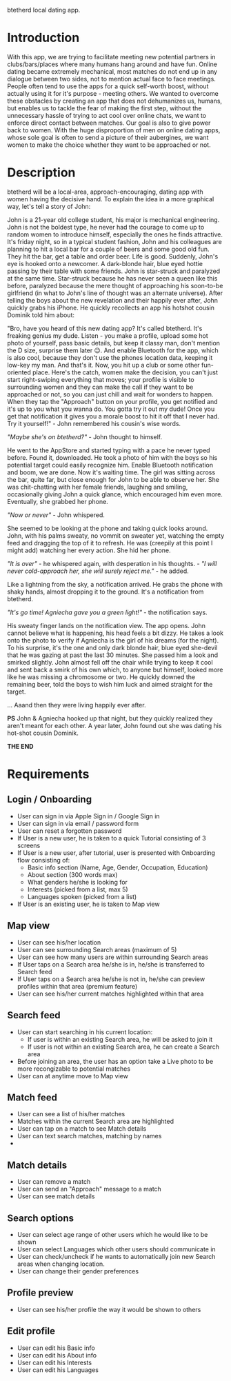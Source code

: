 btetherd local dating app.

# Introduction
With this app, we are trying to facilitate meeting new potential partners in clubs/bars/places where many humans hang around and have fun. Online dating became extremely mechanical, most matches do not end up in any dialogue between two sides, not to mention actual face to face meetings. People often tend to use the apps for a quick self-worth boost, without actually using it for it's purpose - meeting others. We wanted to overcome these obstacles by creating an app that does not dehumanizes us, humans, but enables us to tackle the fear of making the first step, without the unnecessary hassle of trying to act cool over online chats, we want to enforce direct contact between matches. Our goal is also to give power back to women. With the huge disproportion of men on online dating apps, whose sole goal is often to send a picture of their aubergines, we want women to make the choice whether they want to be approached or not.

# Description
btetherd will be a local-area, approach-encouraging, dating app with women having the decisive hand. To explain the idea in a more graphical way, let's tell a story of John:

John is a 21-year old college student, his major is mechanical engineering. John is not the boldest type, he never had the courage to come up to random women to introduce himself, especially the ones he finds attractive. It's friday night, so in a typical student fashion, John and his colleagues are planning to hit a local bar for a couple of beers and some good old fun. They hit the bar, get a table and order beer. Life is good. Suddenly, John's eye is hooked onto a newcomer. A dark-blonde hair, blue eyed hottie passing by their table with some friends. John is star-struck and paralyzed at the same time. Star-struck because he has never seen a queen like this before, paralyzed because the mere thought of approaching his soon-to-be girlfriend (in what to John's line of thought was an alternate universe). After telling the boys about the new revelation and their happily ever after, John quickly grabs his iPhone. He quickly recollects an app his hotshot cousin Dominik told him about:

"Bro, have you heard of this new dating app? It's called btetherd. It's freaking genius my dude. Listen - you make a profile, upload some hot photo of yourself, pass basic details, but keep it classy man, don't mention the D size, surprise them later 😉. And enable Bluetooth for the app, which is also cool, because they don't use the phones location data, keeping it low-key my man. And that's it. Now, you hit up a club or some other fun-oriented place. Here's the catch, women make the decision, you can't just start right-swiping everything that moves; your profile is visible to surrounding women and they can make the call if they want to be approached or not, so you can just chill and wait for wonders to happen. When they tap the "Approach" button on your profile, you get notified and it's up to you what you wanna do. You gotta try it out my dude! Once you get that notification it gives you a morale boost to hit it off that I never had. Try it yourself!" - John remembered his cousin's wise words.

*"Maybe she's on btetherd?"* - John thought to himself.

He went to the AppStore and started typing with a pace he never typed before. Found it, downloaded. He took a photo of him with the boys so his potential target could easily recognize him. Enable Bluetooth notification and boom, we are done. Now it's waiting time. The girl was sitting across the bar, quite far, but close enough for John to be able to observe her. She was chit-chatting with her female friends, laughing and smiling, occasionally giving John a quick glance, which encouraged him even more. Eventually, she grabbed her phone.

*"Now or never"* - John whispered.

She seemed to be looking at the phone and taking quick looks around. John, with his palms sweaty, no vommit on sweater yet, watching the empty feed and dragging the top of it to refresh. He was (creepily at this point I might add) watching her every action. She hid her phone. 

*"It is over"* - he whispered again, with desperation in his thoughts. - *"I will never cold-approach her, she will surely reject me."* - he added.

Like a lightning from the sky, a notification arrived. He grabs the phone with shaky hands, almost dropping it to the ground. It's a notification from btetherd. 

*"It's go time! Agniecha gave you a green light!"* - the notification says.

His sweaty finger lands on the notification view. The app opens. John cannot believe what is happening, his head feels a bit dizzy. He takes a look onto the photo to verify if Agniecha is the girl of his dreams (for the night). To his surprise, it's the one and only dark blonde hair, blue eyed she-devil that he was gazing at past the last 30 minutes. She passed him a look and smirked slightly. John almost fell off the chair while trying to keep it cool and sent back a smirk of his own which, to anyone but himself, looked more like he was missing a chromosome or two. He quickly downed the remaining beer, told the boys to wish him luck and aimed straight for the target. 

... Aaand then they were living happily ever after.

**PS** John & Agniecha hooked up that night, but they quickly realized they aren't meant for each other. A year later, John found out she was dating his hot-shot cousin Dominik. 

**THE END**

# Requirements

## Login / Onboarding
* User can sign in via Apple Sign in / Google Sign in
* User can sign in via email / password form
* User can reset a forgotten password
* If User is a new user, he is taken to a quick Tutorial consisting of 3 screens
* If User is a new user, after tutorial, user is presented with Onboarding flow consisting of:
  * Basic info section (Name, Age, Gender, Occupation, Education)
  * About section (300 words max)
  * What genders he/she is looking for
  * Interests (picked from a list, max 5)
  * Languages spoken (picked from a list)
* If User is an existing user, he is taken to Map view

## Map view
* User can see his/her location
* User can see surrounding Search areas (maximum of 5)
* User can see how many users are within surrounding Search areas
* If User taps on a Search area he/she is in, he/she is transferred to Search feed
* If User taps on a Search area he/she is not in, he/she can preview profiles within that area (premium feature)
* User can see his/her current matches highlighted within that area

## Search feed
* User can start searching in his current location:
  * If user is within an existing Search area, he will be asked to join it
  * If user is not within an existing Search area, he can create a Search area
* Before joining an area, the user has an option take a Live photo to be more recongizable to potential matches
* User can at anytime move to Map view

## Match feed
* User can see a list of his/her matches
* Matches within the current Search area are highlighted
* User can tap on a match to see Match details
* User can text search matches, matching by names
* 
## Match details
* User can remove a match
* User can send an "Approach" message to a match
* User can see match details

## Search options
* User can select age range of other users which he would like to be shown
* User can select Languages which other users should communicate in
* User can check/uncheck if he wants to automatically join new Search areas when changing location.
* User can change their gender preferences

## Profile preview
* User can see his/her profile the way it would be shown to others

## Edit profile
* User can edit his Basic info
* User can edit his About info
* User can edit his Interests
* User can edit his Languages

